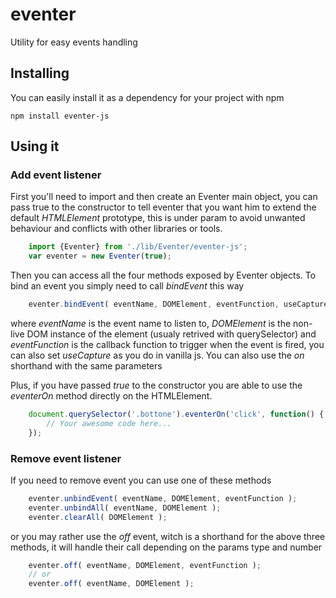 # eventer
Utility for easy events handling

## Installing
You can easily install it as a dependency for your project with npm

```
npm install eventer-js
```

## Using it

### Add event listener

First you'll need to import and then create an Eventer main object, you can pass true to the constructor to tell eventer that you want him to extend the default *HTMLElement* prototype, this is under param to avoid unwanted behaviour and conflicts with other libraries or tools.

```javascript
	import {Eventer} from './lib/Eventer/eventer-js';
	var eventer = new Eventer(true);
```

Then you can access all the four methods exposed by Eventer objects.
To bind an event you simply need to call *bindEvent* this way

```javascript
	eventer.bindEvent( eventName, DOMElement, eventFunction, useCapture  );
```

where *eventName* is the event name to listen to, *DOMElement* is the non-live DOM instance of the element (usualy retrived with querySelector) and *eventFunction* is the callback function to trigger when the event is fired, you can also set *useCapture* as you do in vanilla js. You can also use the *on* shorthand with the same parameters

Plus, if you have passed *true* to the constructor you are able to use the *eventerOn* method directly on the HTMLElement.

```javascript
	document.querySelector('.bottone').eventerOn('click', function() {
		// Your awesome code here...
	});
```
### Remove event listener

If you need to remove event you can use one of these methods

```javascript
	eventer.unbindEvent( eventName, DOMElement, eventFunction );
	eventer.unbindAll( eventName, DOMElement );
	eventer.clearAll( DOMElement );
```
or you may rather use the *off* event, witch is a shorthand for the above three methods, it will handle their call depending on the params type and number

```javascript
	eventer.off( eventName, DOMElement, eventFunction );
	// or
	eventer.off( eventName, DOMElement );
```
